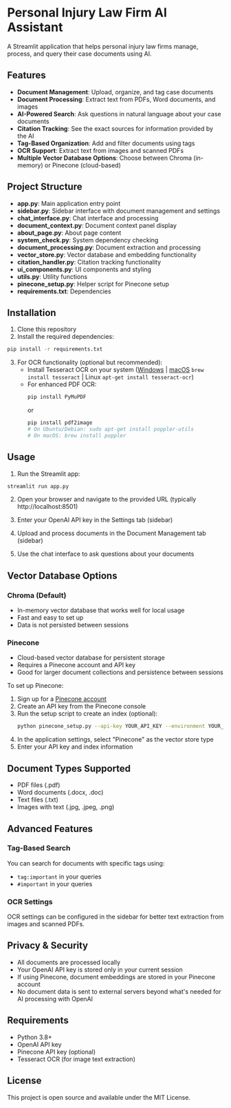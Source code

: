 # Personal Injury Law Firm AI Assistant

A Streamlit application that helps personal injury law firms manage, process, and query their case documents using AI.

## Features

- **Document Management**: Upload, organize, and tag case documents
- **Document Processing**: Extract text from PDFs, Word documents, and images
- **AI-Powered Search**: Ask questions in natural language about your case documents
- **Citation Tracking**: See the exact sources for information provided by the AI
- **Tag-Based Organization**: Add and filter documents using tags
- **OCR Support**: Extract text from images and scanned PDFs
- **Multiple Vector Database Options**: Choose between Chroma (in-memory) or Pinecone (cloud-based)

## Project Structure

- **app.py**: Main application entry point
- **sidebar.py**: Sidebar interface with document management and settings
- **chat_interface.py**: Chat interface and processing
- **document_context.py**: Document context panel display
- **about_page.py**: About page content
- **system_check.py**: System dependency checking
- **document_processing.py**: Document extraction and processing
- **vector_store.py**: Vector database and embedding functionality
- **citation_handler.py**: Citation tracking functionality
- **ui_components.py**: UI components and styling
- **utils.py**: Utility functions
- **pinecone_setup.py**: Helper script for Pinecone setup
- **requirements.txt**: Dependencies

## Installation

1. Clone this repository
2. Install the required dependencies:

```bash
pip install -r requirements.txt
```

3. For OCR functionality (optional but recommended):
   - Install Tesseract OCR on your system ([Windows](https://github.com/UB-Mannheim/tesseract/wiki) | [macOS](https://brew.sh/) `brew install tesseract` | Linux `apt-get install tesseract-ocr`)
   - For enhanced PDF OCR:
     ```bash
     pip install PyMuPDF
     ```
     or
     ```bash
     pip install pdf2image
     # On Ubuntu/Debian: sudo apt-get install poppler-utils
     # On macOS: brew install poppler
     ```

## Usage

1. Run the Streamlit app:

```bash
streamlit run app.py
```

2. Open your browser and navigate to the provided URL (typically http://localhost:8501)

3. Enter your OpenAI API key in the Settings tab (sidebar)

4. Upload and process documents in the Document Management tab (sidebar)

5. Use the chat interface to ask questions about your documents

## Vector Database Options

### Chroma (Default)
- In-memory vector database that works well for local usage
- Fast and easy to set up
- Data is not persisted between sessions

### Pinecone
- Cloud-based vector database for persistent storage
- Requires a Pinecone account and API key
- Good for larger document collections and persistence between sessions

To set up Pinecone:
1. Sign up for a [Pinecone account](https://www.pinecone.io/)
2. Create an API key from the Pinecone console
3. Run the setup script to create an index (optional):
   ```bash
   python pinecone_setup.py --api-key YOUR_API_KEY --environment YOUR_ENVIRONMENT
   ```
4. In the application settings, select "Pinecone" as the vector store type
5. Enter your API key and index information

## Document Types Supported

- PDF files (.pdf)
- Word documents (.docx, .doc)
- Text files (.txt)
- Images with text (.jpg, .jpeg, .png)

## Advanced Features

### Tag-Based Search

You can search for documents with specific tags using:
- `tag:important` in your queries
- `#important` in your queries

### OCR Settings

OCR settings can be configured in the sidebar for better text extraction from images and scanned PDFs.

## Privacy & Security

- All documents are processed locally
- Your OpenAI API key is stored only in your current session
- If using Pinecone, document embeddings are stored in your Pinecone account
- No document data is sent to external servers beyond what's needed for AI processing with OpenAI

## Requirements

- Python 3.8+
- OpenAI API key
- Pinecone API key (optional)
- Tesseract OCR (for image text extraction)

## License

This project is open source and available under the MIT License.